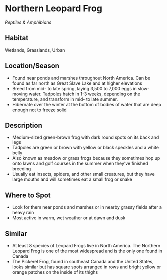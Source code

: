 Northern Leopard Frog
=====================
*Reptiles & Amphibians*

Habitat
-------
Wetlands, Grasslands, Urban

Location/Season
---------------
* Found near ponds and marshes throughout North America. Can be found as far north as Great Slave Lake and at higher elevations
* Breed from mid- to late spring, laying 3,500 to 7,000 eggs in slow-moving water. Tadpoles hatch in 1-3 weeks, depending on the temperature, and transform in mid- to late summer.
* Hibernate over the winter at the bottom of bodies of water that are deep enough not to freeze solid

Description
-----------
* Medium-sized green-brown frog with dark round spots on its back and legs
* Tadpoles are green or brown with yellow or black speckles and a white belly
* Also known as meadow or grass frogs because they sometimes hop up onto lawns and golf courses in the summer when they’ve finished breeding
* Usually eat insects, spiders, and other small creatures, but they have large mouths and will sometimes eat a small frog or snake

Where to Spot
-------------
* Look for them near ponds and marshes or in nearby grassy fields after a heavy rain
* Most active in warm, wet weather or at dawn and dusk

Similar
---------------------------
* At least 8 species of Leopard Frogs live in North America. The Northern Leopard Frog is one of the most widespread and is the only one found in Canada
* The Pickerel Frog, found in southeast Canada and the United States, looks similar but has square spots arranged in rows and bright yellow or orange patches on the inside of its thighs
